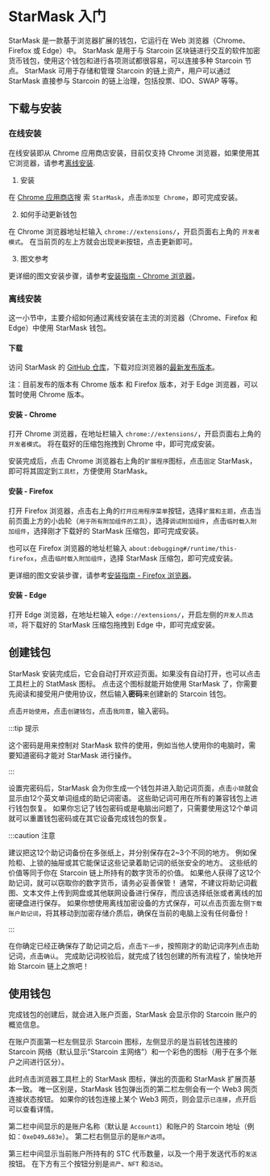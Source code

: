 # StarMask 入门

StarMask 是一款基于浏览器扩展的钱包，它运行在 Web 浏览器（Chrome、Firefox 或 Edge）中。
StarMask 是用于与 Starcoin 区块链进行交互的软件加密货币钱包，使用这个钱包和进行各项测试都很容易，可以连接多种 Starcoin 节点。
StarMask 可用于存储和管理 Starcoin 的链上资产，用户可以通过 StarMask 直接参与 Starcoin 的链上治理，包括投票、IDO、SWAP 等等。

## 下载与安装

### 在线安装

在线安装即从 Chrome 应用商店安装，目前仅支持 Chrome 浏览器，如果使用其它浏览器，请参考[离线安装](#离线安装).

1. 安装

在 [Chrome 应用商店](https://chrome.google.com/webstore/search/StarMask?hl=zh-CN)搜
索 `StarMask`，点击`添加至 Chrome`，即可完成安装。

2. 如何手动更新钱包

在 Chrome 浏览器地址栏输入 `chrome://extensions/`，开启页面右上角的 `开发者模式`。
在当前页的左上方就会出现`更新`按钮，点击更新即可。

3. 图文参考

更详细的图文安装步骤，请参考[安装指南 - Chrome 浏览器](https://github.com/starcoinorg/starmask-extension/blob/main/docs/zh/how-to-install.md)。

### 离线安装

这一小节中，主要介绍如何通过离线安装在主流的浏览器（Chrome、Firefox 和 Edge）中使用 StarMask 钱包。

#### 下载

访问 StarMask 的 [GitHub 仓库](https://github.com/starcoinorg/starmask-extension)，下载对应浏览器的[最新发布版本](https://github.com/starcoinorg/starmask-extension/releases/latest)。

注：目前发布的版本有 Chrome 版本 和 Firefox 版本，对于 Edge 浏览器，可以暂时使用 Chrome 版本。

#### 安装 - Chrome

打开 Chrome 浏览器，在地址栏输入 `chrome://extensions/`，开启页面右上角的 `开发者模式`。
将在载好的压缩包拖拽到 Chrome 中，即可完成安装。

安装完成后，点击 Chrome 浏览器右上角的`扩展程序`图标，点击`固定` StarMask，即可将其固定到`工具栏`，方便使用 StarMask。

#### 安装 - Firefox

打开 Firefox 浏览器，点击右上角的`打开应用程序菜单`按钮，选择`扩展和主题`，点击当前页面上方的小齿轮（`用于所有附加组件的工具`），选择`调试附加组件`，点击`临时载入附加组件`，选择刚才下载好的 StarMask 压缩包，即可完成安装。

也可以在 Firefox 浏览器的地址栏输入 `about:debugging#/runtime/this-firefox`，点击`临时载入附加组件`，选择 StarMask 压缩包，即可完成安装。

更详细的图文安装步骤，请参考[安装指南 - Firefox 浏览器](https://github.com/starcoinorg/starmask-extension/blob/main/docs/zh/how-to-install-firefox.md)。

#### 安装 - Edge

打开 Edge 浏览器，在地址栏输入 `edge://extensions/`，开启左侧的`开发人员选项`，将下载好的 StarMask 压缩包拖拽到 Edge 中，即可完成安装。

## 创建钱包

StarMask 安装完成后，它会自动打开欢迎页面。如果没有自动打开，也可以点击工具栏上的 StatMask 图标。
点击这个图标就能开始使用 StarMask 了，你需要先阅读和接受用户使用协议，然后输入**密码**来创建新的 Starcoin 钱包。

点击`开始使用`，点击`创建钱包`，点击`我同意`，输入密码。

:::tip 提示

这个密码是用来控制对 StarMask 软件的使用，例如当他人使用你的电脑时，需要知道密码才能对 StarMask 进行操作。

:::

设置完密码后，StarMask 会为你生成一个钱包并进入助记词页面，点击`小锁`就会显示由12个英文单词组成的助记词密语。
这些助记词可用在所有的兼容钱包上进行钱包恢复。
如果你忘记了钱包密码或是电脑出问题了，只需要使用这12个单词就可以重置钱包密码或在其它设备完成钱包的恢复。

:::caution 注意

建议把这12个助记词备份在多张纸上，并分别保存在2~3个不同的地方。
例如保险柜、上锁的抽屉或其它能保证这些记录着助记词的纸张安全的地方。
这些纸的价值等同于你在 Starcoin 链上所持有的数字货币的价值。
如果他人获得了这12个助记词，就可以窃取你的数字货币，请务必妥善保管！
通常，不建议将助记词截图、文本文件上传到网盘或其他联网设备进行保存，而应该选择纸张或者离线的加密硬盘进行保存。
如果你想使用离线加密设备的方式保存，可以点击页面左侧`下载账户助记词`，将其移动到加密存储介质后，确保在当前的电脑上没有任何备份！

:::

在你确定已经正确保存了助记词之后，点击`下一步`，按照刚才的助记词序列点击助记词，点击`确认`。
完成助记词校验后，就完成了钱包创建的所有流程了，愉快地开始 Starcoin 链上之旅吧！

## 使用钱包

完成钱包的创建后，就会进入账户页面，StarMask 会显示你的 Starcoin 账户的概览信息。

在账户页面第一栏左侧显示 Starcoin 图标，左侧显示的是当前钱包连接的 Starcoin 网络（默认显示“Starcoin 主网络”）和一个彩色的图标（用于在多个账户之间进行区分）。

此时点击浏览器工具栏上的 StarMask 图标，弹出的页面和 StarMask 扩展页基本一致。
唯一区别是，StarMask 钱包弹出页的第二栏左侧会有一个 Web3 网页连接状态按钮。
如果你的钱包连接上某个 Web3 网页，则会显示`已连接`，点开后可以查看详情。

第二栏中间显示的是账户名称（默认是 `Account1`）和账户的 Starcoin 地址（例如：`0xeD49…683e`）。
第二栏右侧显示的是`账户选项`。

第三栏中间显示当前账户所持有的 STC 代币数量，以及一个用于发送代币的`发送`按钮。
在下方有三个按钮分别是`资产`、`NFT` 和`活动`。
